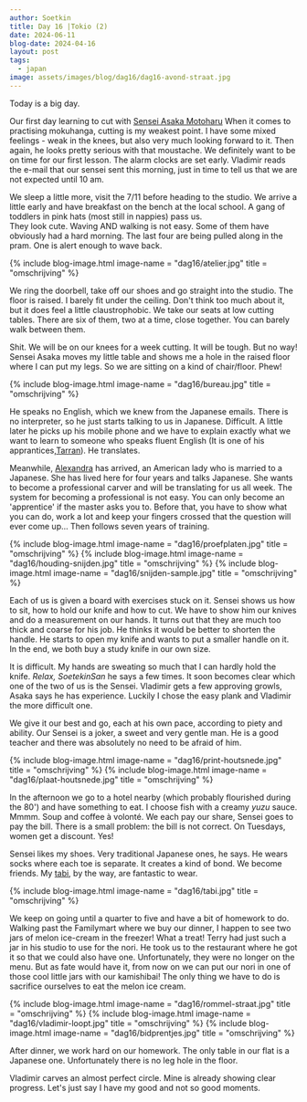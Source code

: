 ```yaml
---
author: Soetkin
title: Day 16 |Tokio (2)
date: 2024-06-11
blog-date: 2024-04-16
layout: post
tags:
  - japan
image: assets/images/blog/dag16/dag16-avond-straat.jpg
---
```

Today is a big day.

Our first day learning to cut with [Sensei Asaka Motoharu](https://www.instagram.com/asaka.mokuhanga/)
When it comes to practising mokuhanga, cutting is my weakest point. 
I have some mixed feelings - weak in the knees, but also very much looking forward to it. 
Then again, he looks pretty serious with that moustache. 
We definitely want to be on time for our first lesson. The alarm clocks are set early. 
Vladimir reads the e-mail that our sensei sent this morning, just in time to tell us that we are not expected until 10 am. 

We sleep a little more, visit the 7/11 before heading to the studio. We arrive a little early and have breakfast on the bench at the local school. A gang of toddlers in pink hats (most still in nappies) pass us.  
They look cute. Waving AND walking is not easy. Some of them have obviously had a hard morning. 
The last four are being pulled along in the pram. One is alert enough to wave back.

{% include blog-image.html image-name = "dag16/atelier.jpg" title = "omschrijving" %}

We ring the doorbell, take off our shoes and go straight into the studio. The floor is raised. 
I barely fit under the ceiling. Don't think too much about it, but it does feel a little claustrophobic. We take our seats at low cutting tables. There are six of them, two at a time, close together. You can barely walk between them.

Shit. 
We will be on our knees for a week cutting. 
It will be tough. But no way! Sensei Asaka moves my little table and shows me a hole in the raised floor where I can put my legs. So we are sitting on a kind of chair/floor. Phew!

{% include blog-image.html image-name = "dag16/bureau.jpg" title = "omschrijving" %}

He speaks no English, which we knew from the Japanese emails. There is no interpreter, so he just starts talking to us in Japanese. Difficult. A little later he picks up his mobile phone and we have to explain exactly what we want to learn to someone who speaks fluent English (It is one of his apprantices,[Tarran](https://www.instagram.com/ginko_hanga/)). He translates.

Meanwhile, [Alexandra](https://www.instagram.com/mojinekohanga/) has arrived, an American lady who is married to a Japanese. She has lived here for four years and talks Japanese. She wants to become a professional carver and will be translating for us all week. The system for becoming a professional is not easy. You can only become an 'apprentice' if the master asks you to. 
Before that, you have to show what you can do, work a lot and keep your fingers crossed that the question will ever come up... 
Then follows seven years of training.

{% include blog-image.html image-name = "dag16/proefplaten.jpg" title = "omschrijving" %}
{% include blog-image.html image-name = "dag16/houding-snijden.jpg" title = "omschrijving" %}
{% include blog-image.html image-name = "dag16/snijden-sample.jpg" title = "omschrijving" %}

Each of us is given a board with exercises stuck on it. Sensei shows us how to sit, how to hold our knife and how to cut. 
We have to show him our knives and do a measurement on our hands. 
It turns out that they are much too thick and coarse for his job. He thinks it would be better to shorten the handle. He starts to open my knife and wants to put a smaller handle on it. In the end, we both buy a study knife in our own size.

It is difficult. My hands are sweating so much that I can hardly hold the knife. *Relax, SoetekinSan* he says a few times. 
It soon becomes clear which one of the two of us is the Sensei. 
Vladimir gets a few approving growls, Asaka says he has experience. Luckily I chose the easy plank and Vladimir the more difficult one.

We give it our best and go, each at his own pace, according to piety and ability. Our Sensei is a joker, a sweet and very gentle man. He is a good teacher and there was absolutely no need to be afraid of him.

{% include blog-image.html image-name = "dag16/print-houtsnede.jpg" title = "omschrijving" %}
{% include blog-image.html image-name = "dag16/plaat-houtsnede.jpg" title = "omschrijving" %}

In the afternoon we go to a hotel nearby (which probably flourished during the 80') and have something to eat. 
I choose fish with a creamy *yuzu* sauce. Mmmm. Soup and coffee à volonté. We each pay our share, Sensei goes to pay the bill. 
There is a small problem: the bill is not correct. 
On Tuesdays, women get a discount. Yes!

Sensei likes my shoes. Very traditional Japanese ones, he says. He wears socks where each toe is separate. It creates a kind of bond. 
We become friends. 
My [tabi](https://tabiji.co.jp/en/collections/tabi-sneakers), by the way, are fantastic to wear.

{% include blog-image.html image-name = "dag16/tabi.jpg" title = "omschrijving" %}

We keep on going until a quarter to five and have a bit of homework to do. 
Walking past the Familymart where we buy our dinner, I happen to see two jars of melon ice-cream in the freezer! What a treat! Terry had just such a jar in his studio to use for the nori. 
He took us to the restaurant where he got it so that we could also have one. Unfortunately, they were no longer on the menu. But as fate would have it, from now on we can put our nori in one of those cool little jars with our kamishibai! The only thing we have to do is sacrifice ourselves to eat the melon ice cream.

{% include blog-image.html image-name = "dag16/rommel-straat.jpg" title = "omschrijving" %}
{% include blog-image.html image-name = "dag16/vladimir-loopt.jpg" title = "omschrijving" %}
{% include blog-image.html image-name = "dag16/bidprentjes.jpg" title = "omschrijving" %}

After dinner, we work hard on our homework. 
The only table in our flat is a Japanese one. Unfortunately there is no leg hole in the floor.

Vladimir carves an almost perfect circle. Mine is already showing clear progress. Let's just say I have my good and not so good moments.
